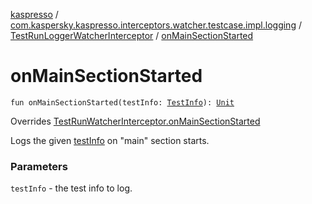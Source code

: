 [kaspresso](../../index.md) / [com.kaspersky.kaspresso.interceptors.watcher.testcase.impl.logging](../index.md) / [TestRunLoggerWatcherInterceptor](index.md) / [onMainSectionStarted](./on-main-section-started.md)

# onMainSectionStarted

`fun onMainSectionStarted(testInfo: `[`TestInfo`](../../com.kaspersky.kaspresso.testcases.models.info/-test-info/index.md)`): `[`Unit`](https://kotlinlang.org/api/latest/jvm/stdlib/kotlin/-unit/index.html)

Overrides [TestRunWatcherInterceptor.onMainSectionStarted](../../com.kaspersky.kaspresso.interceptors.watcher.testcase/-test-run-watcher-interceptor/on-main-section-started.md)

Logs the given [testInfo](on-main-section-started.md#com.kaspersky.kaspresso.interceptors.watcher.testcase.impl.logging.TestRunLoggerWatcherInterceptor$onMainSectionStarted(com.kaspersky.kaspresso.testcases.models.info.TestInfo)/testInfo) on "main" section starts.

### Parameters

`testInfo` - the test info to log.